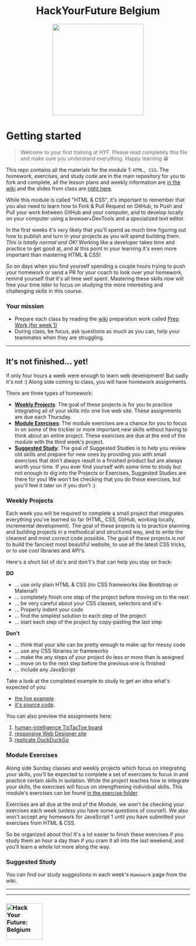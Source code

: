 <h1 align="center">HackYourFuture Belgium</h1>

<div align="center">
  <a href="https://hackyourfuture.be" target="_blank">
    <img src="https://user-images.githubusercontent.com/18554853/63941625-4c7c3d00-ca6c-11e9-9a76-8d5e3632fe70.jpg" width="250" height="250"/>
  </a>
</div>

# Getting started

> Welcome to your first training at HYF. Please read completely this file and make sure you understand everything.
Happy learning 😁

This repo contains all the materials for the module 1: `HTML, CSS`.  The homework, exercises, and study code are in the main repository for you to fork and complete, all the lesson plans and weekly information are [in the wiki](https://github.com/be-hacking-hyf/HTML-CSS-GitHub/wiki) and the slides from class are [right here](https://be-hacking-hyf.github.io/HTML-CSS-GitHub/slides/).

While this module is called "HTML & CSS", it's important to remember that you also need to learn how to Fork & Pull Request on GitHub, to Push and Pull your work between GitHub and your computer, and to develop locally on your computer using a browser+DevTools and a specialized text editor.

In the first weeks it's very likely that you'll spend as much time figuring out how to publish and turn in your projects as you will spend building them.  _This is totally normal and OK!_  Working like a developer takes time and practice to get good at, and at this point in your learning it's even more important than mastering HTML & CSS!

So on days when you find yourself spending a couple hours trying to push your homework or send a PR for your coach to look over your homework, remind yourself that it's all time well spent. Mastering these skills _now_ will free your time _later_ to focus on studying the more interesting and challenging skills in this course.

### Your mission

- Prepare each class by reading the [wiki](https://github.com/be-hacking-hyf/HTML-CSS-GitHub/wiki) preparation work called [Prep Work (for week 1)](https://github.com/be-hacking-hyf/HTML-CSS-GitHub/wiki/Prep-Work-wk-1)
- During class, be focus, ask questions as much as you can, help your teammates when they are struggling.

---

## It's not finished... yet!

If only four hours a week were enough to learn web development!  But sadly it's not :(  Along side coming to class, you will have homework assignments.

There are three types of homework:
* [__Weekly Projects__](#weekly-projects): The goal of these projects is for you to practice integrating all of your skills into one live web site. These assignments are due each Thursday.
* [__Module Exercises__](#module-exercises): The module exercises are a chance for you to focus in on some of the trickier or more important new skills without having to think about an entire project.  These exercises are due at the end of the module with the third week's project.
* [__Suggested Study__](#suggested-study): The goal of Suggested Studies is to help you review old skills and prepare for new ones by providing you with small exercises that don't always result in a finished product but are always worth your time.  If you ever find yourself with some time to study but not enough to dig into the Projects or Exercises, Suggested Studies are there for you!   We won't be checking that you do these exercises, but you'll feel it later on if you don't :)

### Weekly Projects

Each week you will be required to complete a small project that integrates everything you've learned so far (HTML, CSS, GitHub, working locally, incremental development).  The goal of these projects is to practice planning and building projects in a methodical and structured way, and to write the cleanest and most correct code possible.  The goal of these projects _is not_ to build the fanciest most beautiful website, to use all the latest CSS tricks, or to use cool libraries and API's.

Here's a short list of do's and don't's that can help you stay on track:

__DO__
* ... use only plain HTML & CSS (no CSS frameworks like Bootstrap or Material!)
* ... completely finish one step of the project before moving on to the next
* ... be very careful about your CSS classes, selectors and id's
* ... Properly indent your code
* ... find the simplest solution to each step of the project
* ... start each step of the project by copy-pasting the last step

__Don't__
* ... think that your site can be pretty enough to make up for messy code
* ... use any CSS libraries or frameworks
* ... make the any steps of your project do less _or more_ than is assigned
* ... move on to the next step before the previous one is finished
* ... include any JavaScript

Take a look at the completed example to study to get an idea what's expected of you:
* [the live example](https://be-hacking-hyf.github.io/HTML-CSS-GitHub/study-code/example-project-feedback-form/)
* [it's source code](https://github.com/be-hacking-hyf/HTML-CSS-GitHub/tree/master/study-code/example-project-feedback-form).

You can also preview the assignments here:
1. [human-intelligence TicTacToe board](./homework/week-1-project)
1. [responsive Web Designer site](./homework/week-3-project)
1. [replicate DuckDuckGo](./homework/week-3-project)

### Module Exercises

Along side Sunday classes and weekly projects which focus on integrating your skills, you'll be expected to complete a set of exercises to focus in and practice certain skills in isolation. While the project teaches how to integrate your skills, the exercises will focus on strengthening individual skills.  This module's exercises can be found [in the exercise folder](./homework/module-exercises).

Exercises are all due at the end of the Module, we won't be checking your exercises each week (unless you have some questions of course!).  We also won't accept any homework for JavaScript 1 until you have submitted your exercises from HTML & CSS.

So be organized about this!  It's a lot easier to finish these exercises if you study them an hour a day than if you cram it all into the last weekend, and you'll learn a whole lot more along the way.


### Suggested Study

You can find our study suggestions in each week's ```Homework``` page from the wiki.


---
---
### <a href="https://hackyourfuture.be" target="_blank"><img src="https://user-images.githubusercontent.com/18554853/63941625-4c7c3d00-ca6c-11e9-9a76-8d5e3632fe70.jpg" width="100" height="100" alt="Hack Your Future: Belgium"></img></a>
